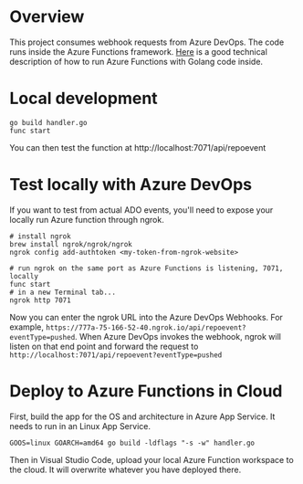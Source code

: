 # Overview
This project consumes webhook requests from Azure DevOps.   The code runs inside the Azure Functions framework.
[Here](https://learn.microsoft.com/en-us/azure/azure-functions/functions-custom-handlers) is a good technical description of how to run Azure Functions with Golang code inside.

# Local development
```
go build handler.go
func start
```

You can then test the function at http://localhost:7071/api/repoevent

# Test locally with Azure DevOps
If you want to test from actual ADO events, you'll need to expose your locally run Azure function through ngrok.

```
# install ngrok
brew install ngrok/ngrok/ngrok
ngrok config add-authtoken <my-token-from-ngrok-website>

# run ngrok on the same port as Azure Functions is listening, 7071, locally
func start
# in a new Terminal tab...
ngrok http 7071
```
Now you can enter the ngrok URL into the Azure DevOps Webhooks. For example, `https://777a-75-166-52-40.ngrok.io/api/repoevent?eventType=pushed`.  When Azure DevOps invokes the webhook, ngrok will listen on that end point and forward the request to `http://localhost:7071/api/repoevent?eventType=pushed`

# Deploy to Azure Functions in Cloud
First, build the app for the OS and architecture in Azure App Service. It needs to run in an Linux App Service.

```
GOOS=linux GOARCH=amd64 go build -ldflags "-s -w" handler.go
```

Then in Visual Studio Code, upload your local Azure Function workspace to the cloud. It will overwrite whatever you have deployed there.

